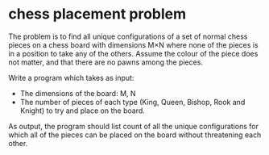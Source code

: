 # chess placement problem

The problem is to find all unique configurations of a set of normal chess pieces on a chess board with dimensions M×N where none of the pieces is in a position to take any of the others. Assume the colour of the piece does not matter, and that there are no pawns among the pieces.

Write a program which takes as input:

- The dimensions of the board: M, N
- The number of pieces of each type (King, Queen, Bishop, Rook and Knight) to try and place on the board.

As output, the program should list count of all the unique configurations for which all of the pieces can be placed on the board without threatening each other.
